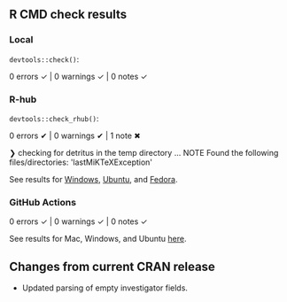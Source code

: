## R CMD check results

### Local

`devtools::check()`:

  0 errors ✓ | 0 warnings ✓ | 0 notes ✓

### R-hub

`devtools::check_rhub()`:

  0 errors ✔ | 0 warnings ✔ | 1 note ✖
  
  ❯ checking for detritus in the temp directory ... NOTE
  Found the following files/directories:
    'lastMiKTeXException'

See results for [Windows](https://builder.r-hub.io/status/pmparser_1.0.17.tar.gz-aac25aa5452a4d71849cc4b1efc67ced), [Ubuntu](https://builder.r-hub.io/status/pmparser_1.0.17.tar.gz-a892eda3b5a542dc9a28e7a330f41b06), and [Fedora](https://builder.r-hub.io/status/pmparser_1.0.17.tar.gz-b9631972a174459a833eebd5f0744c95).

### GitHub Actions

  0 errors ✓ | 0 warnings ✓ | 0 notes ✓

See results for Mac, Windows, and Ubuntu [here]().

## Changes from current CRAN release

* Updated parsing of empty investigator fields.

